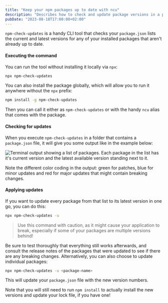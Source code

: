 ```yaml
---
title: "Keep your npm packages up to date with ncu"
description: "Describes how to check and update package versions in a package.json file using a CLI tool called npm-check-updates."
pubDate: "2023-08-18T17:00:00+02:00"
---
```


`npm-check-updates` is a handy CLI tool that checks your `package.json` lists the current and latest versions for any of your installed packages that aren't already up to date.

#### Executing the command

You can run the tool without installing it locally via `npx`:

```bash
npx npm-check-updates
```

You can also install the package globally, which will allow you to run it anywhere without the `npx` prefix:

```bash
npm install -g npm-check-updates
```

Then you can call it either as `npm-check-updates` or with the handy `ncu` alias that comes with the package.

#### Checking for updates

When you execute `npm-check-updates` in a folder that contains a `package.json` file, it will give you some output like in the example below:

![Terminal output showing a list of packages. Each package in the list has it's current version and the latest available version standing next to it.](/mc-tech-tips/npm-check-updates-output.webp)</figure>

Note the different color coding in the output: green for patches, blue for minor updates and red for major updates that might contain breaking changes.

#### Applying updates

If you want to update every package from that list to its latest version in one go, you can do this:

```bash
npx npm-check-updates -u
```

> Use this command with caution, as it might cause your application to break, especially if some of your packages are multiple versions behind!

Be sure to test thoroughly that everything still works afterwards, and consult the release notes of the packages that were updated to see if there are any breaking changes. Alternatively, you can also choose to update individual packages:

```bash
npx npm-check-updates -u <package-name>
```

This will update your `package.json` file with the new version numbers.

Note that you will still need to run `npm install` to actually install the new versions and update your lock file, if you have one!

